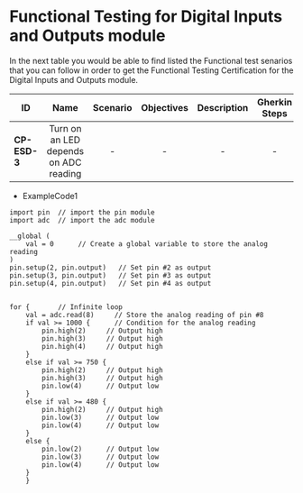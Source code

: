 # Functional Testing for Digital Inputs and Outputs module

In the next table you would be able to find listed the Functional test senarios that you can follow in order to get the Functional Testing Certification for the Digital Inputs and Outputs module.
  

| ID            | Name                                  | Scenario | Objectives | Description | Gherkin Steps | Steps    | Code Example |
| ------------- | :------:                              | :------: | :------:   | :------:    | :------:      | :------: | :------:     |
| **CP-ESD-3**  | Turn on an LED depends on ADC reading | -        | -          | -           | -             | -        | ExampleCode1 |
	  
-   ExampleCode1

```
import pin  // import the pin module
import adc  // import the adc module

__global (
    val = 0      // Create a global variable to store the analog reading
)     
pin.setup(2, pin.output)   // Set pin #2 as output
pin.setup(3, pin.output)   // Set pin #3 as output
pin.setup(4, pin.output)   // Set pin #4 as output


for {       // Infinite loop
    val = adc.read(8)     // Store the analog reading of pin #8
    if val >= 1000 {      // Condition for the analog reading
        pin.high(2)     // Output high
        pin.high(3)     // Output high
        pin.high(4)     // Output high
    }
    else if val >= 750 {
        pin.high(2)     // Output high
        pin.high(3)     // Output high
        pin.low(4)      // Output low
    }
    else if val >= 480 {
        pin.high(2)     // Output high
        pin.low(3)      // Output low
        pin.low(4)      // Output low
    }
    else {
        pin.low(2)      // Output low
        pin.low(3)      // Output low
        pin.low(4)      // Output low  
    }   
    }
```